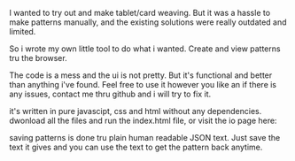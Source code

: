 I wanted to try out and make tablet/card weaving. But it was a hassle to make patterns manually, and the existing solutions were really outdated and limited.

So i wrote my own little tool to do what i wanted. Create and view patterns tru the browser.

The code is a mess and the ui is not pretty. But it's functional and better than anything i've found. Feel free to use it however you like an if there is any issues, contact me thru github and i will try to fix it.

it's written in pure javascipt, css and html without any dependencies. dwonload all the files and run the index.html file, or visit the io page here:

saving patterns is done tru plain human readable JSON text. Just save the text it gives and you can use the text to get the pattern back anytime.
